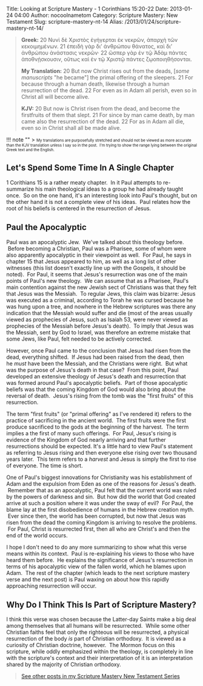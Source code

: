 Title: Looking at Scripture Mastery - 1 Corinthians 15:20-22
Date: 2013-01-24 04:00
Author: nocoolnametom
Category: Scripture Mastery: New Testament
Slug: scripture-mastery-nt-14
Alias: /2013/01/24/scripture-mastery-nt-14/

> **Greek:**
>  <span>20</span> Νυνὶ δὲ Χριστὸς ἐγήγερται ἐκ νεκρῶν, ἀπαρχὴ τῶν κεκοιμημένων.
>  <span>21</span> ἐπειδὴ γὰρ δι’ ἀνθρώπου θάνατος, καὶ δι’ ἀνθρώπου ἀνάστασις νεκρῶν·
>  <span>22</span> ὥσπερ γὰρ ἐν τῷ Ἀδὰμ πάντες ἀποθνῄσκουσιν, οὕτως καὶ ἐν τῷ Χριστῷ πάντες ζῳοποιηθήσονται.
>
> **My Translation:**
>  <span>20</span> But now Christ rises out from the deads, <span>[*some manuscripts* "he became"]</span> the primal offering of the sleepers.
>  <span>21</span> For because through a human death, likewise through a human resurrection of the dead.
>  <span>22</span> For even as in Adam all perish, even so in Christ all will become alive.
>
> **KJV:**
>  <span>20</span> But now is Christ risen from the dead, and become the firstfruits of them that slept.
>  <span>21</span> For since by man came death, by man came also the resurrection of the dead.
>  <span>22</span> For as in Adam all die, even so in Christ shall all be made alive.<!--more-->

!!! note ""
     > <span style="font-size: x-small;">My translations are purposefully stretched and should not be viewed as more accurate than the KJV translation unless I say so in the post.  I'm trying to show the range lying between the original Greek text and the English.</span>

Let's Spend Some Time In A Single Chapter
-----------------------------------------

1 Corithians 15 is a rather meaty chapter.  In it Paul attempts to re-summarize his main theological ideas to a group he had already taught once.  So on the one hand, it's an interesting look into Paul's thought, but on the other hand it is not a complete view of his ideas.  Paul relates how the root of his beliefs is centered in the resurrection of Jesus.

Paul the Apocalyptic
--------------------

Paul was an apocalyptic Jew.  We've talked about this theology before.  Before becoming a Christian, Paul was a Pharisee, some of whom were also apparently apocalyptic in their viewpoint as well.  For Paul, he says in chapter 15 that Jesus appeared to him, as well as a long list of other witnesses (this list doesn't exactly line up with the Gospels, it should be noted).  For Paul, it seems that Jesus's resurrection was one of the main points of Paul's new theology.  We can assume that as a Pharisee, Paul's main contention against the new Jewish sect of Christians was that they felt that Jesus was the Messiah.  To regular Jews, this claim was bizarre: Jesus was executed as a criminal, according to Torah he was cursed because he was hung upon a tree, and nowhere in the Hebrew scriptures was there any indication that the Messiah would suffer and die (most of the areas usually viewed as prophecies of Jesus, such as Isaiah 53, were never viewed as prophecies of the Messiah before Jesus's death).  To imply that Jesus was the Messiah, sent by God to Israel, was therefore an extreme mistake that some Jews, like Paul, felt needed to be actively corrected.

However, once Paul came to the conclusion that Jesus had risen from the dead, everything shifted.  If Jesus had been raised from the dead, then he *must* have been the Messiah, and the Christians were right.  But what was the purpose of Jesus's death in that case?  From this point, Paul developed an extensive theology of Jesus's death and resurrection that was formed around Paul's apocalyptic beliefs.  Part of those apocalyptic beliefs was that the coming Kingdom of God would also bring about the reversal of death.  Jesus's rising from the tomb was the "first fruits" of this resurrection.

The term "first fruits" (or "primal offering" as I've rendered it) refers to the practice of sacrificing in the ancient world.  The first fruits were the first produce sacrificed to the gods at the beginning of the harvest.  The term implies a the first of many such offerings.  For Paul, Jesus's rising is evidence of the Kingdom of God nearly arriving and that further resurrections should be expected. It's a little hard to view Paul's statement as referring to Jesus rising and then everyone else rising over two thousand years later.  This term refers to a *harvest* and Jesus is simply the first to rise of everyone. The time is short.

One of Paul's biggest innovations for Christianity was his establishment of Adam and the expulsion from Eden as one of the reasons for Jesus's death.  Remember that as an apocalyptic, Paul felt that the current world was ruled by the powers of darkness and sin.  But how did the world that God created arrive at such a position where it was under the sway of evil?  For Paul, the blame lay at the first disobedience of humans in the Hebrew creation myth.  Ever since then, the world has been corrupted, but now that Jesus was risen from the dead the coming Kingdom is arriving to resolve the problems.  For Paul, Christ is resurrected first, then all who are Christ's and then the end of the world occurs.

I hope I don't need to do any more summarizing to show what this verse means within its context.  Paul is re-explaining his views to those who have heard them before.  He explains the significance of Jesus's resurrection in terms of his apocalyptic view of the fallen world, which he blames upon Adam.  The rest of the chapter (which leads to the next scripture mastery verse and the next post) is Paul waxing on about how this rapidly approaching resurrection will occur.

Why Do I Think This Is Part of Scripture Mastery?
-------------------------------------------------

I think this verse was chosen because the Latter-day Saints make a big deal among themselves that all humans will be resurrected.  While some other Christian faiths feel that only the righteous will be resurrected, a physical resurrection of the body *is* part of Christian orthodoxy.  It is viewed as a curiosity of Christian doctrine, however.  The Mormon focus on this scripture, while oddly emphasized within the theology, is completely in line with the scripture's context and their interpretation of it is an interpretation shared by the majority of Christian orthodoxy.

> [See other posts in my Scripture Mastery New Testament Series][]

[See other posts in my Scripture Mastery New Testament Series]: |filename|pages/scripture-mastery-new-testament.md "Scripture Mastery: New Testament"
